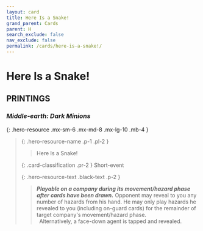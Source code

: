 ```yaml
---
layout: card
title: Here Is a Snake!
grand_parent: Cards
parent: H
search_exclude: false
nav_exclude: false
permalink: /cards/here-is-a-snake!/
---
```


# Here Is a Snake!


## PRINTINGS


### _Middle-earth: Dark Minions_

{: .hero-resource .mx-sm-6 .mx-md-8 .mx-lg-10 .mb-4 }
> {: .hero-resource-name .p-1 .pl-2 }
> > <div class="card-mp"></div>
> > <div class="card-name">Here Is a Snake!</div>
>
> {: .card-classification .pr-2 }
> Short-event
>
> {: .hero-resource-text .black-text .p-2 }
> > ***Playable on a company during its movement/hazard phase after cards have been drawn.*** Opponent may reveal to you any number of hazards from his hand. He may only play hazards he revealed to you (including on-guard cards) for the remainder of target company's movement/hazard phase. <br>&ensp;Alternatively, a face-down agent is tapped and revealed. 
> 

